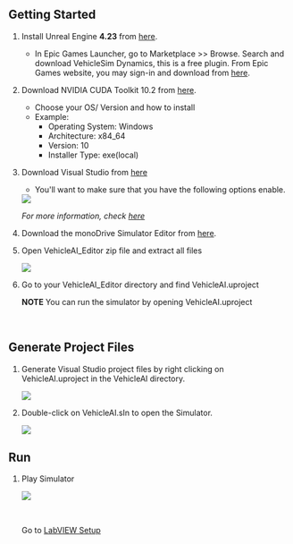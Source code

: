 ## Getting Started

1. Install Unreal Engine **4.23** from [here](https://www.unrealengine.com/en-US/).

    - In Epic Games Launcher, go to Marketplace >> Browse. Search and download VehicleSim Dynamics, this is a free plugin. From Epic Games website, you may sign-in and download from [here](https://www.unrealengine.com/marketplace/en-US/product/carsim-vehicle-dynamics).

2. Download NVIDIA CUDA Toolkit 10.2 from [here](https://developer.nvidia.com/cuda-downloads?target_os=Windows&target_arch=x86_64).
    - Choose your OS/ Version and how to install
    - Example:
         - Operating System: Windows
         - Architecture: x84_64
         - Version: 10
         - Installer Type: exe(local)

3. Download Visual Studio from [here](https://visualstudio.microsoft.com/)

    - You'll want to make sure that you have the following options enable.

    <div class="img_container">
    <img class='wide_img' src="https://github.com/monoDriveIO/documentation/raw/master/docs/LV_client/quick_start_img/c++.png"/>
    </div>

    *For more information, check [here](https://docs.unrealengine.com/en-US/Programming/Development/VisualStudioSetup/index.html)*


4. Download the monoDrive Simulator Editor from [here](https://www.monodrive.io/register).

5. Open VehicleAI_Editor zip file and extract all files

    <div class="img_container">
    <img class='lg_img' src="https://github.com/monoDriveIO/documentation/raw/master/docs/LV_client/quick_start_img/sensor_editor_extract.png"/>
    </div>

6. Go to your VehicleAI_Editor directory and find VehicleAI.uproject

    **NOTE** 
    You can run the simulator by opening VehicleAI.uproject

<p>&nbsp;</p>

## Generate Project Files

1. Generate Visual Studio project files by right clicking on VehicleAI.uproject in the VehicleAI directory. 

    <div class="img_container">
    <img class='lg_img' src="https://github.com/monoDriveIO/documentation/raw/master/docs/LV_client/quick_start_img/generate_project_files.png"/>
    </div>

2. Double-click on VehicleAI.sIn to open the Simulator.

    <div class="img_container">
    <img class='lg_img' src="https://github.com/monoDriveIO/documentation/raw/master/docs/LV_client/quick_start_img/vehicle-sIn.png"/>
    </div>

## Run

1. Play Simulator

    <div class="img_container">
    <img class='wide_img' src="https://github.com/monoDriveIO/documentation/raw/master/docs/LV_client/quick_start_img/play.png"/>
    </div>

    <p>&nbsp;</p>

    Go to [LabVIEW Setup](LV_client/quick_start/LabVIEW_client_quick_start.md)

    <p>&nbsp;</p>